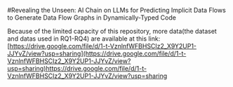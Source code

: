 #Revealing the Unseen: AI Chain on LLMs for Predicting Implicit Data Flows to Generate Data Flow Graphs in Dynamically-Typed Code

Because of the limited capacity of this repository, more data(the dataset and datas used in RQ1-RQ4) are available at this link: [https://drive.google.com/file/d/1-t-VznlnfWFBHSCIz2_X9Y2UP1-JJYvZ/view?usp=sharing](https://drive.google.com/file/d/1-t-VznlnfWFBHSCIz2_X9Y2UP1-JJYvZ/view?usp=sharing)https://drive.google.com/file/d/1-t-VznlnfWFBHSCIz2_X9Y2UP1-JJYvZ/view?usp=sharing
